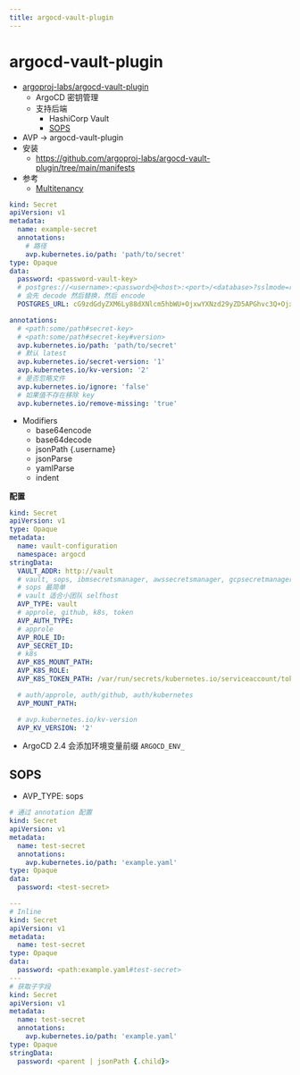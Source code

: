 ```yaml
---
title: argocd-vault-plugin
---
```


# argocd-vault-plugin

- [argoproj-labs/argocd-vault-plugin](https://github.com/argoproj-labs/argocd-vault-plugin)
  - ArgoCD 密钥管理
  - 支持后端
    - HashiCorp Vault
    - [SOPS](https://github.com/mozilla/sops)
- AVP -> argocd-vault-plugin
- 安装
  - https://github.com/argoproj-labs/argocd-vault-plugin/tree/main/manifests
- 参考
  - [Multitenancy](https://argocd-vault-plugin.readthedocs.io/en/stable/config/#multitenancy)

```yaml
kind: Secret
apiVersion: v1
metadata:
  name: example-secret
  annotations:
    # 路径
    avp.kubernetes.io/path: 'path/to/secret'
type: Opaque
data:
  password: <password-vault-key>
  # postgres://<username>:<password>@<host>:<port>/<database>?sslmode=require
  # 会先 decode 然后替换，然后 encode
  POSTGRES_URL: cG9zdGdyZXM6Ly88dXNlcm5hbWU+OjxwYXNzd29yZD5APGhvc3Q+Ojxwb3J0Pi88ZGF0YWJhc2U+P3NzbG1vZGU9cmVxdWlyZQ==
```

```yaml
annotations:
  # <path:some/path#secret-key>
  # <path:some/path#secret-key#version>
  avp.kubernetes.io/path: 'path/to/secret'
  # 默认 latest
  avp.kubernetes.io/secret-version: '1'
  avp.kubernetes.io/kv-version: '2'
  # 是否忽略文件
  avp.kubernetes.io/ignore: 'false'
  # 如果值不存在移除 key
  avp.kubernetes.io/remove-missing: 'true'
```

- Modifiers
  - base64encode
  - base64decode
  - jsonPath {.username}
  - jsonParse
  - yamlParse
  - indent

**配置**

```yaml
kind: Secret
apiVersion: v1
type: Opaque
metadata:
  name: vault-configuration
  namespace: argocd
stringData:
  VAULT_ADDR: http://vault
  # vault, sops, ibmsecretsmanager, awssecretsmanager, gcpsecretmanager, yandexcloudlockbox, 1passwordconnect
  # sops 最简单
  # vault 适合小团队 selfhost
  AVP_TYPE: vault
  # approle, github, k8s, token
  AVP_AUTH_TYPE:
  # approle
  AVP_ROLE_ID:
  AVP_SECRET_ID:
  # k8s
  AVP_K8S_MOUNT_PATH:
  AVP_K8S_ROLE:
  AVP_K8S_TOKEN_PATH: /var/run/secrets/kubernetes.io/serviceaccount/token

  # auth/approle, auth/github, auth/kubernetes
  AVP_MOUNT_PATH:

  # avp.kubernetes.io/kv-version
  AVP_KV_VERSION: '2'
```

- ArgoCD 2.4 会添加环境变量前缀 `ARGOCD_ENV_`

## SOPS

- AVP_TYPE: sops

```yaml
# 通过 annotation 配置
kind: Secret
apiVersion: v1
metadata:
  name: test-secret
  annotations:
    avp.kubernetes.io/path: 'example.yaml'
type: Opaque
data:
  password: <test-secret>

---
# Inline
kind: Secret
apiVersion: v1
metadata:
  name: test-secret
type: Opaque
data:
  password: <path:example.yaml#test-secret>
---
# 获取子字段
kind: Secret
apiVersion: v1
metadata:
  name: test-secret
  annotations:
    avp.kubernetes.io/path: 'example.yaml'
type: Opaque
stringData:
  password: <parent | jsonPath {.child}>
```
